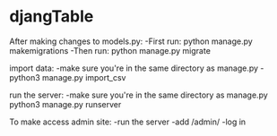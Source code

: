 # djangTable

After making changes to models.py:
-First run: python manage.py makemigrations
-Then run: python manage.py migrate

import data: 
-make sure you're in the same directory as manage.py
-python3 manage.py import_csv

run the server:
-make sure you're in the same directory as manage.py
python3 manage.py runserver

To make access admin site:
-run the server
-add /admin/
-log in
